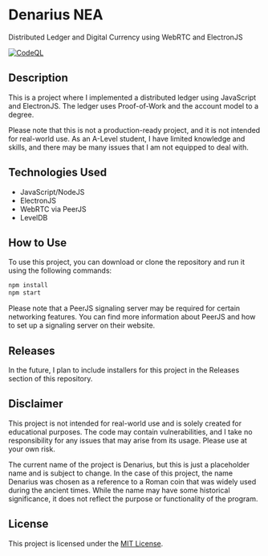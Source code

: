 # Denarius NEA

Distributed Ledger and Digital Currency using WebRTC and ElectronJS

[![CodeQL](https://github.com/0x6f6b/Denarius-NEA/actions/workflows/github-code-scanning/codeql/badge.svg)](https://github.com/0x6f6b/Denarius-NEA/actions/workflows/github-code-scanning/codeql)

## Description

This is a project where I implemented a distributed ledger using JavaScript and ElectronJS. The ledger uses Proof-of-Work and the account model to a degree.

Please note that this is not a production-ready project, and it is not intended for real-world use. As an A-Level student, I have limited knowledge and skills, and there may be many issues that I am not equipped to deal with.

## Technologies Used

- JavaScript/NodeJS
- ElectronJS
- WebRTC via PeerJS
- LevelDB

## How to Use

To use this project, you can download or clone the repository and run it using the following commands:

```javascript
npm install
npm start
```

Please note that a PeerJS signaling server may be required for certain networking features. You can find more information about PeerJS and how to set up a signaling server on their website.

## Releases

In the future, I plan to include installers for this project in the Releases section of this repository.

## Disclaimer

This project is not intended for real-world use and is solely created for educational purposes. The code may contain vulnerabilities, and I take no responsibility for any issues that may arise from its usage. Please use at your own risk.

The current name of the project is Denarius, but this is just a placeholder name and is subject to change. In the case of this project, the name Denarius was chosen as a reference to a Roman coin that was widely used during the ancient times. While the name may have some historical significance, it does not reflect the purpose or functionality of the program.

## License

This project is licensed under the [MIT License](LICENSE).
